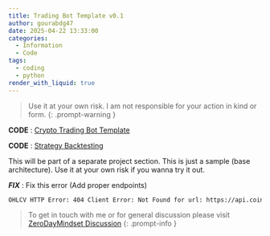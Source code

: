 ```yaml
---
title: Trading Bot Template v0.1
author: gourabdg47
date: 2025-04-22 13:33:00
categories:
  - Information
  - Code
tags:
  - coding
  - python
render_with_liquid: true
---
```



>Use it at your own risk. I am not responsible for your action in kind or form.
{: .prompt-warning }

**CODE** : [Crypto Trading Bot Template](https://raw.githubusercontent.com/gourabdg47/gourabdg47.github.io/refs/heads/main/assets/code/trading_bot_template.py)

**CODE** :  [Strategy Backtesting](https://raw.githubusercontent.com/gourabdg47/gourabdg47.github.io/refs/heads/main/assets/code/trading_bot_template.py)

This will be part of a separate project section. This is just a sample (base architecture). Use it at your own risk if you wanna try it out.

***FIX*** : 
Fix this error (Add proper endpoints) 
```BASH
OHLCV HTTP Error: 404 Client Error: Not Found for url: https://api.coindcx.com/exchange/v1/derivatives/futures/data/candles?pair=XRPUSDT&interval=5m&limit=500
```


> To get in touch with me or for general discussion please visit [ZeroDayMindset Discussion](https://github.com/orgs/X3N0-G0D/discussions) 
{: .prompt-info }
